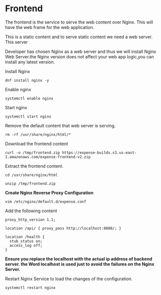 # Frontend

The frontend is the service to serve the web content over Nginx. This will have the web frame for the web application.

This is a static content and to serve static content we need a web server. This server

Developer has chosen Nginx as a web server and thus we will install Nginx Web Server.the Nginx version does not affect your web app logic,you can install any latest version.

Install Nginx
```
dnf install nginx -y 
```
Enable nginx
```
systemctl enable nginx
```
Start nginx
```
systemctl start nginx
```

Remove the default content that web server is serving.
```
rm -rf /usr/share/nginx/html/*
```

Download the frontend content
```
curl -o /tmp/frontend.zip https://expense-builds.s3.us-east-1.amazonaws.com/expense-frontend-v2.zip
```
Extract the frontend content.
```
cd /usr/share/nginx/html
```
```
unzip /tmp/frontend.zip
```

**Create Nginx Reverse Proxy Configuration**
```
vim /etc/nginx/default.d/expense.conf
```
Add the following content
```
proxy_http_version 1.1;

location /api/ { proxy_pass http://localhost:8080/; }

location /health {
  stub_status on;
  access_log off;
}
```

**Ensure you replace the localhost with the actual ip address of backend server. the Word localhost is used just to avoid the failures on the Nginx Server.**

Restart Nginx Service to load the changes of the configuration.

```
systemctl restart nginx
```
